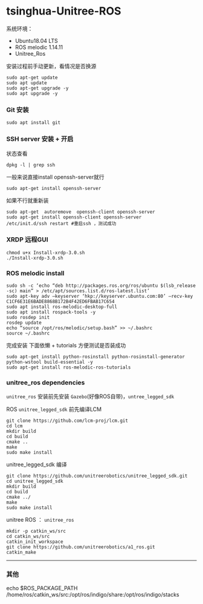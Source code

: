 # tsinghua-Unitree-ROS

系统环境： 
- Ubuntu18.04 LTS
- ROS melodic 1.14.11
- Unitree_Ros

安装过程前手动更新，看情况是否换源
```
sudo apt-get update
sudo apt update
sudo apt-get upgrade -y
sudo apt upgrade -y
```

### Git 安装
```
sudo apt install git
```

### SSH server 安装 + 开启
状态查看
```
dpkg -l | grep ssh
```

一般来说直接install openssh-server就行
```
sudo apt-get install openssh-server
```

如果不行就重新装
```
sudo apt-get  autoremove  openssh-client openssh-server 
sudo apt-get install openssh-client openssh-server
/etc/init.d/ssh restart #重启ssh ，测试成功
```

### XRDP 远程GUI
```
chmod u+x Install-xrdp-3.0.sh
./Install-xrdp-3.0.sh
```

### ROS melodic install

```
sudo sh -c ‘echo “deb http://packages.ros.org/ros/ubuntu $(lsb_release -sc) main” > /etc/apt/sources.list.d/ros-latest.list’
sudo apt-key adv —keyserver ‘hkp://keyserver.ubuntu.com:80’ —recv-key C1CF6E31E6BADE8868B172B4F42ED6FBAB17C654
sudo apt install ros-melodic-desktop-full
sudo apt install rospack-tools -y
sudo rosdep init
rosdep update
echo “source /opt/ros/melodic/setup.bash” >> ~/.bashrc
source ~/.bashrc
```

完成安装 下面依懒 + tutorials 方便测试是否装成功
```
sudo apt-get install python-rosinstall python-rosinstall-generator python-wstool build-essential -y
sudo apt-get install ros-melodic-ros-tutorials
```

### unitree_ros dependencies

`unitree_ros` 安装前先安装 `Gazebo`(好像ROS自带)，`untree_legged_sdk`

ROS `unitree_legged_sdk` 前先编译LCM

```
git clone https://github.com/lcm-proj/lcm.git
cd lcm
mkdir build
cd build
cmake ..
make
sudo make install
```

unitree_legged_sdk 编译
```
git clone https://github.com/unitreerobotics/unitree_legged_sdk.git
cd unitree_legged_sdk
mkdir build
cd build
cmake ../
make
sudo make install
```

unitree ROS ： `unitree_ros` 
```
mkdir -p catkin_ws/src
cd catkin_ws/src
catkin_init_workspace
git clone https://github.com/unitreerobotics/a1_ros.git
catkin_make
```

----
### 其他

echo $ROS_PACKAGE_PATH   /home/ros/catkin_ws/src:/opt/ros/indigo/share:/opt/ros/indigo/stacks



